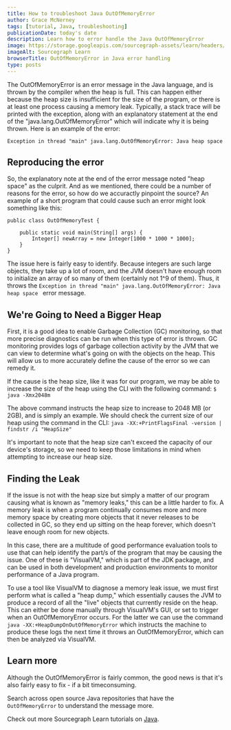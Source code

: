 ```yaml
---
title: How to troubleshoot Java OutOfMemoryError
author: Grace McNerney
tags: [tutorial, Java, troubleshooting]
publicationDate: today's date
description: Learn how to error handle the Java OutOfMemoryError
image: https://storage.googleapis.com/sourcegraph-assets/learn/headers/sourcegraph-learn-header.png
imageAlt: Sourcegraph Learn
browserTitle: OutOfMemoryError in Java error handling
type: posts
---
```


The OutOfMemoryError is an error message in the Java language, and is thrown by the compiler when the heap is full. This can happen either because the heap size is insufficient for the size of the program, or there is at least one process causing a memory leak.  Typically, a stack trace will be printed with the exception, along with an explanatory statement at the end of the "java.lang.OutOfMemoryError" which will indicate why it is being thrown. Here is an example of the error: 

```Exception in thread "main" java.lang.OutOfMemoryError: Java heap space```

## Reproducing the error

So, the explanatory note at the end of the error message noted "heap space" as the culprit. And as we mentioned, there could be a number of reasons for the error, so how do we accuractly pinpoint the source? An example of a short program that could cause such an error might look something like this: 

```
public class OutOfMemoryTest {

    public static void main(String[] args) {
        Integer[] newArray = new Integer[1000 * 1000 * 1000];
    }
} 

```

The issue here is fairly easy to identify. Because integers are such large objects, they take up a lot of room, and the JVM doesn't have enough room to initialize an array of so many of them (certainly not 1^9 of them). Thus, it throws the ```Exception in thread "main" java.lang.OutOfMemoryError: Java heap space ``` error message. 

## We're Going to Need a Bigger Heap

First, it is a good idea to enable Garbage Collection (GC) monitoring, so that more precise diagnostics can be run when this type of error is thrown. GC monitoring provides logs of garbage collection activity by the JVM that we can view to determine what's going on with the objects on the heap. This will allow us to more accurately define the cause of the error so we can remedy it. 

If the cause is the heap size, like it was for our program, we may be able to increase the size of the heap using the CLI with the following command: ```$ java -Xmx2048m```

The above command instructs the heap size to increase to 2048 MB (or 2GB), and is simply an example. We should check the current size of our heap using the command in the CLI: ``` java -XX:+PrintFlagsFinal -version | findstr /i "HeapSize" ```

It's important to note that the heap size can't exceed the capacity of our device's storage, so we need to keep those limitations in mind when attempting to increase our heap size. 

## Finding the Leak

If the issue is not with the heap size but simply a matter of our program causing what is known as "memory leaks," this can be a little harder to fix. A memory leak is when a program continually consumes more and more memory space by creating more objects that it never releases to be collected in GC, so they end up sitting on the heap forever, which doesn't leave enough room for new objects.

In this case, there are a multitude of good performance evaluation tools to use that can help identify the part/s of the program that may be causing the issue. One of these is "VisualVM," which is part of the JDK package, and can be used in both development and production environments to monitor performance of a Java program. 

To use a tool like VisualVM to diagnose a memory leak issue, we must first perform what is called a "heap dump," which essentially causes the JVM to produce a record of all the "live" objects that currently reside on the heap. This can either be done manually through VisualVM's GUI, or set to trigger when an OutOfMemoryError occurs. For the latter we can use the command ``` java -XX:+HeapDumpOnOutOfMemoryError ``` which instructs the machine to produce these logs the next time it throws an OutOfMemoryError, which can then be analyzed via VisualVM. 

## Learn more

Although the OutOfMemoryError is fairly common, the good news is that it's also fairly easy to fix - if a bit timeconsuming. 

Search across open source Java repositories that have the `OutOfMemoryError` to understand the message more.

<SourcegraphSearch query="OutOfMemoryError lang:java" patternType="literal"/>

Check out more Sourcegraph Learn tutorials on [Java](https://learn.sourcegraph.com/tags/java).

